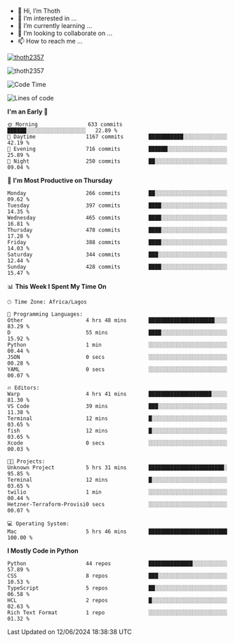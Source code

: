 <!---
thoth2357/thoth2357 is a ✨ special ✨ repository because its `README.md` (this file) appears on your GitHub profile.
You can click the Preview link to take a look at your changes.
--->

- 👋 Hi, I’m Thoth
- 👀 I’m interested in ...
- 🌱 I’m currently learning ...
- 💞️ I’m looking to collaborate on ...
- 📫 How to reach me ...


<p align="left"> <a href="https://github.com/ryo-ma/github-profile-trophy"><img src="https://github-profile-trophy.vercel.app/?username=thoth2357&theme=gruvbox&no-bg=true&no-frame=false&title=MultiLanguage,Commits,Repositories,Stars,Followers,PullRequest,Reviews,Issues" alt="thoth2357" /></a> </p>

<p align="left"> <img src="https://komarev.com/ghpvc/?username=thoth2357&label=Profile%20views&color=0e75b6&style=flat" alt="thoth2357" /> </p>

<!--START_SECTION:waka-->
![Code Time](http://img.shields.io/badge/Code%20Time-2%2C999%20hrs%208%20mins-blue)

![Lines of code](https://img.shields.io/badge/From%20Hello%20World%20I%27ve%20Written-30.9%20million%20lines%20of%20code-blue)

**I'm an Early 🐤** 

```text
🌞 Morning                633 commits         ██████░░░░░░░░░░░░░░░░░░░   22.89 % 
🌆 Daytime                1167 commits        ███████████░░░░░░░░░░░░░░   42.19 % 
🌃 Evening                716 commits         ██████░░░░░░░░░░░░░░░░░░░   25.89 % 
🌙 Night                  250 commits         ██░░░░░░░░░░░░░░░░░░░░░░░   09.04 % 
```
📅 **I'm Most Productive on Thursday** 

```text
Monday                   266 commits         ██░░░░░░░░░░░░░░░░░░░░░░░   09.62 % 
Tuesday                  397 commits         ████░░░░░░░░░░░░░░░░░░░░░   14.35 % 
Wednesday                465 commits         ████░░░░░░░░░░░░░░░░░░░░░   16.81 % 
Thursday                 478 commits         ████░░░░░░░░░░░░░░░░░░░░░   17.28 % 
Friday                   388 commits         ████░░░░░░░░░░░░░░░░░░░░░   14.03 % 
Saturday                 344 commits         ███░░░░░░░░░░░░░░░░░░░░░░   12.44 % 
Sunday                   428 commits         ████░░░░░░░░░░░░░░░░░░░░░   15.47 % 
```


📊 **This Week I Spent My Time On** 

```text
🕑︎ Time Zone: Africa/Lagos

💬 Programming Languages: 
Other                    4 hrs 48 mins       █████████████████████░░░░   83.29 % 
D                        55 mins             ████░░░░░░░░░░░░░░░░░░░░░   15.92 % 
Python                   1 min               ░░░░░░░░░░░░░░░░░░░░░░░░░   00.44 % 
JSON                     0 secs              ░░░░░░░░░░░░░░░░░░░░░░░░░   00.28 % 
YAML                     0 secs              ░░░░░░░░░░░░░░░░░░░░░░░░░   00.07 % 

🔥 Editors: 
Warp                     4 hrs 41 mins       ████████████████████░░░░░   81.30 % 
VS Code                  39 mins             ███░░░░░░░░░░░░░░░░░░░░░░   11.38 % 
Terminal                 12 mins             █░░░░░░░░░░░░░░░░░░░░░░░░   03.65 % 
fish                     12 mins             █░░░░░░░░░░░░░░░░░░░░░░░░   03.65 % 
Xcode                    0 secs              ░░░░░░░░░░░░░░░░░░░░░░░░░   00.03 % 

🐱‍💻 Projects: 
Unknown Project          5 hrs 31 mins       ████████████████████████░   95.85 % 
Terminal                 12 mins             █░░░░░░░░░░░░░░░░░░░░░░░░   03.65 % 
twilio                   1 min               ░░░░░░░░░░░░░░░░░░░░░░░░░   00.44 % 
Hetzner-Terraform-Provisi0 secs              ░░░░░░░░░░░░░░░░░░░░░░░░░   00.07 % 

💻 Operating System: 
Mac                      5 hrs 46 mins       █████████████████████████   100.00 % 
```

**I Mostly Code in Python** 

```text
Python                   44 repos            ██████████████░░░░░░░░░░░   57.89 % 
CSS                      8 repos             ███░░░░░░░░░░░░░░░░░░░░░░   10.53 % 
TypeScript               5 repos             ██░░░░░░░░░░░░░░░░░░░░░░░   06.58 % 
HCL                      2 repos             █░░░░░░░░░░░░░░░░░░░░░░░░   02.63 % 
Rich Text Format         1 repo              ░░░░░░░░░░░░░░░░░░░░░░░░░   01.32 % 
```




 Last Updated on 12/06/2024 18:38:38 UTC
<!--END_SECTION:waka-->
<!--![](http://github-profile-summary-cards.vercel.app/api/cards/profile-details?username=thoth2357&theme=2077)

![](http://github-profile-summary-cards.vercel.app/api/cards/stats?username=thoth2357&theme=2077)![](http://github-profile-summary-cards.vercel.app/api/cards/productive-time?username=thoth2357&theme=2077&utcOffset=8) -->
